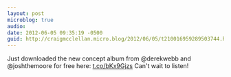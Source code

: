 ```yaml
---
layout: post
microblog: true
audio: 
date: 2012-06-05 09:35:19 -0500
guid: http://craigmcclellan.micro.blog/2012/06/05/t210016959289503744.html
---
```

Just downloaded the new concept album from @derekwebb and @joshthemoore for free here: [t.co/bKx9Gjzs](http://t.co/bKx9Gjzs) Can't wait to listen!
